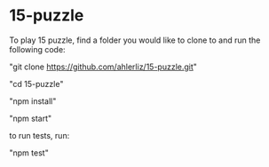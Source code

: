 # 15-puzzle

To play 15 puzzle, find a folder you would like to clone to and run the following code:

"git clone https://github.com/ahlerliz/15-puzzle.git"

"cd 15-puzzle"

"npm install"

"npm start"


to run tests, run:

"npm test"
